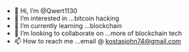 - 👋 Hi, I’m @Qwert1130
- 👀 I’m interested in ...bitcoin hacking 
- 🌱 I’m currently learning ...blockchain 
- 💞️ I’m looking to collaborate on ...more of blockchain tech
- 📫 How to reach me ...email @ kostasjohn74@gmail.com 

<!---
Qwert1130/Qwert1130 is a ✨ special ✨ repository because its `README.md` (this file) appears on your GitHub profile.
You can click the Preview link to take a look at your changes.
--->
